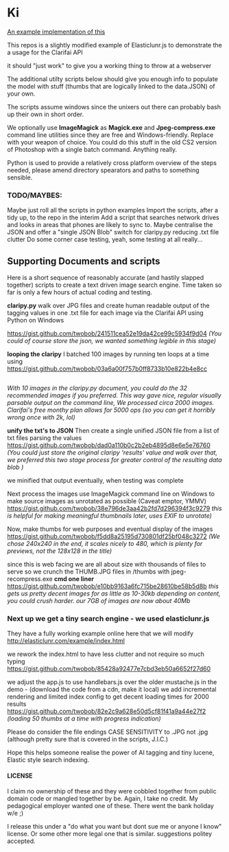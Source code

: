 # Ki
[An example implementation of this](https://ibin.co/w800/3LDwKlGSsulY.png "Screenshot of example implementation")

This repos is a slightly modified example of Elasticlunr.js to demonstrate the a usage for the Clarifai API

it should "just work" to give you a working thing to throw at a webserver

The additional utilty scripts below should give you enough info to populate the model with stuff (thumbs that are logically linked to the data.JSON) of your own. 

The scripts assume windows since the unixers out there can probably bash up their own in short order.

We optionally use __ImageMagick__ as __Magick.exe__ and __Jpeg-compress.exe__ command line utilities since they are free and Windows-friendly. Replace with your weapon of choice. You could do this stuff in the old CS2 version of Photoshop with a single batch command.
Anything really.

Python is used to provide a relatively cross platform overview of the steps needed, please amend directory spearators and paths to something sensible.

### TODO/MAYBES: 
Maybe just roll all the scripts in python examples
Import the scripts, after a tidy up, to the repo in the interim
Add a script that searches network drives and looks in areas that phones are likely to sync to.
Maybe centralise the JSON and offer a "single JSON Blob" switch for claripy.py reducing .txt file clutter
Do some corner case testing, yeah, some testing at all really...

## Supporting Documents and scripts

Here is a short sequence of reasonably accurate (and hastily slapped together) scripts to create a text driven image search engine.
Time taken so far is only a few hours of actual coding and testing.

__claripy.py__
walk over JPG files and create human readable output of the tagging values in one .txt file for each image via the Clarifai API using Python on Windows

<https://gist.github.com/twobob/241511cea52e19da42ce99c5934f9d04>
_(You could of course store the json, we wanted something legible in this stage)_

__looping the claripy__
I batched 100 images by running ten loops at a time using
<https://gist.github.com/twobob/03a6a00f757b0ff8733b10e822b4e8cc>

```for /L %a in (1,1,10) do (python.exe claripy.py && timeout 5 >nul)
```
_With 10 images in the claripy.py document, you could do the 32 recommended images if you preferred.
This way gave nice, regular visually parsable output on the command line,  We processed circa 2000 images.
Clarifai's free monthy plan allows for 5000 ops (so you can get it horribly wrong once with 2k, lol)_

__unify the txt's to JSON__
Then create a single unified JSON file from a list of txt files parsing the values
<https://gist.github.com/twobob/dad0a110b0c2b2eb4895d8e6e5e76760>
_(You could just store the original claripy 'results' value and walk over that, we preferred this two stage process for greater control of the resulting data blob )_

we minified that output eventually, when testing was complete

Next process the images
use ImageMagick command line on Windows to make source images as unrotated as possible (Caveat emptor, YMMV)
<https://gist.github.com/twobob/38e796de3aa42b2fd7d296394f3c9279>
_this is helpful for making meaningful thumbnails later, uses EXIF to unrotate)_

Now, make thumbs for web purposes and eventual display of the images
<https://gist.github.com/twobob/f5dd8a25195d730801df25bf048c3272>
_(We chose 240x240 in the end, it scales nicely to 480, which is plenty for previews, not the 128x128 in the title)_

since this is web facing we are all about size with thousands of files to serve so we crunch the THUMB.JPG files in /thumbs with jpeg-recompress.exe
__cmd one liner__  <https://gist.github.com/twobob/e10bb9163a6fc715be28610be58b5d8b>
_this gets us pretty decent images for as little as 10-30kb depending on content, you could crush harder.
our 7GB of images are now about 40Mb_

### Next up we get a tiny search engine - we used elasticlunr.js

They have a fully working example online here that we will modify
<http://elasticlunr.com/example/index.html>

we rework the index.html to have less clutter and not require so much typing
<https://gist.github.com/twobob/85428a92477e7cbd3eb50a6652f27d60>

we adjust the app.js to use handlebars.js over the older mustache.js in the demo - (download the code from a cdn, make it local)
we add incremental rendering and limited index config to get decent loading times for 2000 results 
<https://gist.github.com/twobob/82e2c9a628e50d5cf81f41a9a44e27f2>
_(loading 50 thumbs at a time with progress indication)_

Please do consider the file endings CASE SENSITIVITY to .JPG not .jpg  (although pretty sure that is covered in the scripts, J.I.C.)

Hope this helps someone realise the power of AI tagging and tiny lucene, Elastic style search indexing.

#### LICENSE

I claim no ownership of these and they were cobbled together from public domain code or mangled together by be.
Again, I take no credit. My pedagogical employer wanted one of these. There went the bank holiday w/e ;)

I release this under a "do what you want but dont sue me or anyone I know" license.
Or some other more legal one that is similar. suggestions politey accepted.

